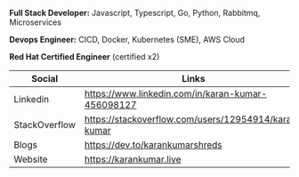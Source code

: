 
 **Full Stack Developer:** Javascript, Typescript, Go, Python, Rabbitmq, Microservices
 
 **Devops Engineer:** CICD, Docker, Kubernetes (SME), AWS Cloud 
 
 **Red Hat Certified Engineer** (certified x2)
 


| Social | Links |
| ------ | ------ |
| Linkedin | https://www.linkedin.com/in/karan-kumar-456098127 |
| StackOverflow | https://stackoverflow.com/users/12954914/karan-kumar |
| Blogs | https://dev.to/karankumarshreds |
| Website | https://karankumar.live |
